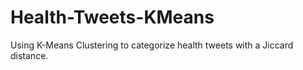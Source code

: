# Health-Tweets-KMeans
Using K-Means Clustering to categorize health tweets with a Jiccard distance.
